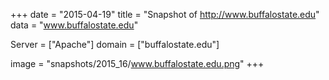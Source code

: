 
+++
date = "2015-04-19"
title = "Snapshot of http://www.buffalostate.edu"
data = "www.buffalostate.edu"

Server = ["Apache"]
domain = ["buffalostate.edu"]

  image = "snapshots/2015_16/www.buffalostate.edu.png"
+++
#
